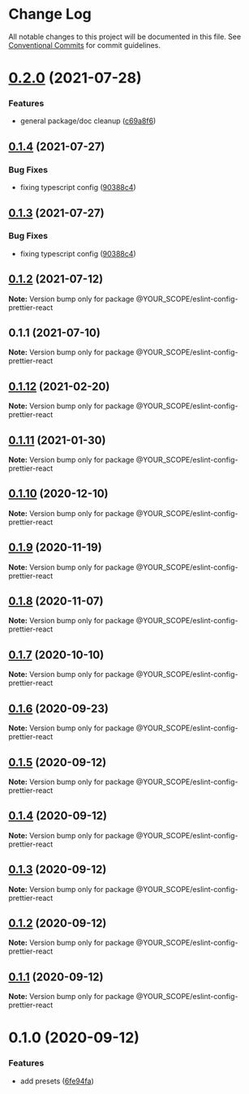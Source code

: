 # Change Log

All notable changes to this project will be documented in this file.
See [Conventional Commits](https://conventionalcommits.org) for commit guidelines.

# [0.2.0](https://github.com/YOUR_SCOPE/configs/compare/@YOUR_SCOPE/eslint-config-prettier-react@0.1.4...@YOUR_SCOPE/eslint-config-prettier-react@0.2.0) (2021-07-28)


### Features

* general package/doc cleanup ([c69a8f6](https://github.com/YOUR_SCOPE/configs/commit/c69a8f60a03531f44d7996955d48d522d9637427))





## [0.1.4](https://github.com/YOUR_SCOPE/configs/compare/@YOUR_SCOPE/eslint-config-prettier-react@0.1.2...@YOUR_SCOPE/eslint-config-prettier-react@0.1.4) (2021-07-27)

### Bug Fixes

- fixing typescript config ([90388c4](https://github.com/YOUR_SCOPE/configs/commit/90388c4a744ba11070f668e752123d549994c4fb))

## [0.1.3](https://github.com/YOUR_SCOPE/configs/compare/@YOUR_SCOPE/eslint-config-prettier-react@0.1.2...@YOUR_SCOPE/eslint-config-prettier-react@0.1.3) (2021-07-27)

### Bug Fixes

- fixing typescript config ([90388c4](https://github.com/YOUR_SCOPE/configs/commit/90388c4a744ba11070f668e752123d549994c4fb))

## [0.1.2](https://github.com/YOUR_SCOPE/configs/compare/@YOUR_SCOPE/eslint-config-prettier-react@0.1.1...@YOUR_SCOPE/eslint-config-prettier-react@0.1.2) (2021-07-12)

**Note:** Version bump only for package @YOUR_SCOPE/eslint-config-prettier-react

## 0.1.1 (2021-07-10)

**Note:** Version bump only for package @YOUR_SCOPE/eslint-config-prettier-react

## [0.1.12](https://github.com/YOUR_SCOPE/configs/compare/@YOUR_SCOPE/eslint-config-prettier-react@0.1.11...@YOUR_SCOPE/eslint-config-prettier-react@0.1.12) (2021-02-20)

**Note:** Version bump only for package @YOUR_SCOPE/eslint-config-prettier-react

## [0.1.11](https://github.com/YOUR_SCOPE/configs/compare/@YOUR_SCOPE/eslint-config-prettier-react@0.1.10...@YOUR_SCOPE/eslint-config-prettier-react@0.1.11) (2021-01-30)

**Note:** Version bump only for package @YOUR_SCOPE/eslint-config-prettier-react

## [0.1.10](https://github.com/YOUR_SCOPE/configs/compare/@YOUR_SCOPE/eslint-config-prettier-react@0.1.9...@YOUR_SCOPE/eslint-config-prettier-react@0.1.10) (2020-12-10)

**Note:** Version bump only for package @YOUR_SCOPE/eslint-config-prettier-react

## [0.1.9](https://github.com/YOUR_SCOPE/configs/compare/@YOUR_SCOPE/eslint-config-prettier-react@0.1.8...@YOUR_SCOPE/eslint-config-prettier-react@0.1.9) (2020-11-19)

**Note:** Version bump only for package @YOUR_SCOPE/eslint-config-prettier-react

## [0.1.8](https://github.com/YOUR_SCOPE/configs/compare/@YOUR_SCOPE/eslint-config-prettier-react@0.1.7...@YOUR_SCOPE/eslint-config-prettier-react@0.1.8) (2020-11-07)

**Note:** Version bump only for package @YOUR_SCOPE/eslint-config-prettier-react

## [0.1.7](https://github.com/YOUR_SCOPE/configs/compare/@YOUR_SCOPE/eslint-config-prettier-react@0.1.6...@YOUR_SCOPE/eslint-config-prettier-react@0.1.7) (2020-10-10)

**Note:** Version bump only for package @YOUR_SCOPE/eslint-config-prettier-react

## [0.1.6](https://github.com/YOUR_SCOPE/configs/compare/@YOUR_SCOPE/eslint-config-prettier-react@0.1.5...@YOUR_SCOPE/eslint-config-prettier-react@0.1.6) (2020-09-23)

**Note:** Version bump only for package @YOUR_SCOPE/eslint-config-prettier-react

## [0.1.5](https://github.com/YOUR_SCOPE/configs/compare/@YOUR_SCOPE/eslint-config-prettier-react@0.1.4...@YOUR_SCOPE/eslint-config-prettier-react@0.1.5) (2020-09-12)

**Note:** Version bump only for package @YOUR_SCOPE/eslint-config-prettier-react

## [0.1.4](https://github.com/YOUR_SCOPE/configs/compare/@YOUR_SCOPE/eslint-config-prettier-react@0.1.3...@YOUR_SCOPE/eslint-config-prettier-react@0.1.4) (2020-09-12)

**Note:** Version bump only for package @YOUR_SCOPE/eslint-config-prettier-react

## [0.1.3](https://github.com/YOUR_SCOPE/configs/compare/@YOUR_SCOPE/eslint-config-prettier-react@0.1.2...@YOUR_SCOPE/eslint-config-prettier-react@0.1.3) (2020-09-12)

**Note:** Version bump only for package @YOUR_SCOPE/eslint-config-prettier-react

## [0.1.2](https://github.com/YOUR_SCOPE/configs/compare/@YOUR_SCOPE/eslint-config-prettier-react@0.1.1...@YOUR_SCOPE/eslint-config-prettier-react@0.1.2) (2020-09-12)

**Note:** Version bump only for package @YOUR_SCOPE/eslint-config-prettier-react

## [0.1.1](https://github.com/YOUR_SCOPE/configs/compare/@YOUR_SCOPE/eslint-config-prettier-react@0.1.0...@YOUR_SCOPE/eslint-config-prettier-react@0.1.1) (2020-09-12)

**Note:** Version bump only for package @YOUR_SCOPE/eslint-config-prettier-react

# 0.1.0 (2020-09-12)

### Features

- add presets ([6fe94fa](https://github.com/YOUR_SCOPE/configs/commit/6fe94fae4ed9d80b18833c9e5a3f51f710ebda43))
